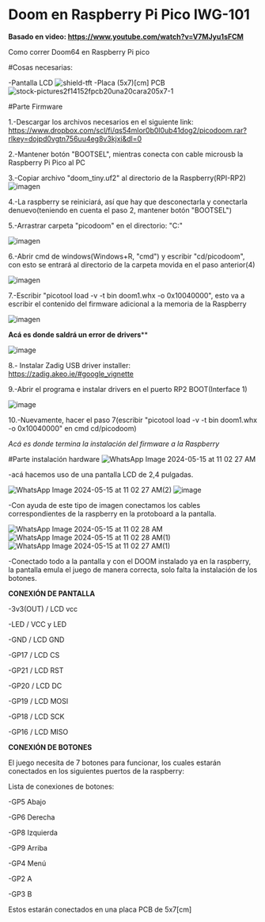 # Doom en Raspberry Pi Pico IWG-101
**Basado en video: https://www.youtube.com/watch?v=V7MJyu1sFCM**

Como correr Doom64 en Raspberry Pi pico

#Cosas necesarias:

-Pantalla LCD
![shield-tft](https://github.com/mrbencker/raspberry/assets/167112129/aa0da6b7-bb79-4045-ade7-252873555433)
-Placa (5x7)[cm] PCB
![stock-pictures2f14152fpcb20una20cara205x7-1](https://github.com/mrbencker/raspberry/assets/167112129/fca9b98a-cfa1-47f7-a541-85040bef6a9f)




#Parte Firmware

1.-Descargar los archivos necesarios en el siguiente link:
https://www.dropbox.com/scl/fi/qs54mlor0b0l0ub41dog2/picodoom.rar?rlkey=dojpd0vgtn756uu4eg8v3kjxi&dl=0

2.-Mantener botón "BOOTSEL", mientras conecta con cable microusb la Raspberry Pi Pico al PC

3.-Copiar archivo "doom_tiny.uf2" al directorio de la Raspberry(RPI-RP2)
![imagen](https://github.com/mrbencker/raspberry/assets/167112129/e97b6e39-465e-4e10-98f6-1a4f021fdf71)


4.-La raspberry se reiniciará, así que hay que desconectarla y conectarla denuevo(teniendo en cuenta el paso 2, mantener botón "BOOTSEL")

5.-Arrastrar carpeta "picodoom" en el directorio: "C:\"

![imagen](https://github.com/mrbencker/raspberry/assets/167112129/901830e1-0802-498b-972e-570cd091fd0e)


6.-Abrir cmd de windows(Windows+R, "cmd") y escribir "cd/picodoom", con esto se entrará al directorio de la carpeta movida en el paso anterior(4)

![imagen](https://github.com/mrbencker/raspberry/assets/167112129/347ed38c-afed-4f38-b72a-76acfd307864)


7.-Escribir "picotool load -v -t bin doom1.whx -o 0x10040000", esto va a escribir el contenido del firmware adicional a la memoria de la Raspberry

![imagen](https://github.com/mrbencker/raspberry/assets/167112129/2cea99b8-7d58-4fbf-a282-bfee94582a2e)

********Acá es donde saldrá un error de drivers**********

![image](https://github.com/mrbencker/raspberry/assets/167112129/8f9ecb8a-a898-43cc-8ae2-431d217d01ec)

8.- Instalar Zadig USB driver installer: https://zadig.akeo.ie/#google_vignette

9.-Abrir el programa e instalar drivers en el puerto RP2 BOOT(Interface 1)

![image](https://github.com/mrbencker/raspberry/assets/167112129/645793ff-dd3d-4756-84e0-a9969afd95a0)

10.-Nuevamente, hacer el paso 7(escribir "picotool load -v -t bin doom1.whx -o 0x10040000" en cmd cd/picodoom)

*Acá es donde termina la instalación del firmware a la Raspberry*

#Parte instalación hardware
![WhatsApp Image 2024-05-15 at 11 02 27 AM](https://github.com/mrbencker/raspberry/assets/167112129/f8db5971-c208-415c-bb2d-6b2b89cd22d2)

-acá hacemos uso de una pantalla LCD de 2,4 pulgadas.

![WhatsApp Image 2024-05-15 at 11 02 27 AM(2)](https://github.com/mrbencker/raspberry/assets/167112129/bc39b82e-7e1c-44b6-ac74-263cc497e6bd)
![image](https://github.com/mrbencker/raspberry/assets/167332513/17a9f618-b195-4558-be8a-c7cc9b298479)

-Con ayuda de este tipo de imagen conectamos los cables correspondientes de la raspberry en la protoboard a la pantalla.

![WhatsApp Image 2024-05-15 at 11 02 28 AM](https://github.com/mrbencker/raspberry/assets/167112129/05359b35-9c22-446f-a387-f6d8f39b5a19)
![WhatsApp Image 2024-05-15 at 11 02 28 AM(1)](https://github.com/mrbencker/raspberry/assets/167112129/822f8927-ae88-4ee3-9961-e1d1a279cb6e)
![WhatsApp Image 2024-05-15 at 11 02 27 AM(1)](https://github.com/mrbencker/raspberry/assets/167112129/da14a1c2-6f82-4e12-befc-b4e32643c49e)

-Conectado todo a la pantalla y con el DOOM instalado ya en la raspberry, la pantalla emula el juego de manera correcta, solo falta la instalación de los botones.


**CONEXIÓN DE PANTALLA**

-3v3(OUT) / LCD vcc

-LED / VCC y LED

-GND / LCD GND

-GP17 / LCD CS

-GP21 / LCD RST

-GP20 / LCD DC

-GP19 / LCD MOSI

-GP18 / LCD SCK

-GP16 / LCD MISO

**CONEXIÓN DE BOTONES**

El juego necesita de 7 botones para funcionar, los cuales estarán conectados en los siguientes puertos de la raspberry:


Lista de conexiones de botones:

-GP5  Abajo

-GP6  Derecha

-GP8  Izquierda

-GP9  Arriba

-GP4  Menú

-GP2  A

-GP3  B

Estos estarán conectados en una placa PCB de 5x7[cm]



